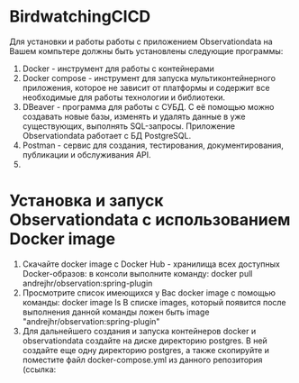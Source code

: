 # BirdwatchingCICD
Для установки и работы работы с приложением Observationdata на Вашем компьтере должны быть установлены следующие программы:
1. Docker - инструмент для работы с контейнерами
2. Docker compose - инструмент для запуска мультиконтейнерного приложения, которое не зависит от платформы и содержит все необходимые для работы технологии и библиотеки.
3. DBeaver - программа для работы с СУБД. С её помощью можно создавать новые базы, изменять и удалять данные в уже существующих, выполнять SQL-запросы. Приложение Observationdata работает с БД PostgreSQL.
4. Postman - сервис для создания, тестирования, документирования, публикации и обслуживания API.
5. 
# Установка и запуск Observationdata с использованием Docker image
1. Скачайте docker image с Docker Hub - хранилища всех доступных Docker-образов:
   в консоли выполните команду:
   docker pull andrejhr/observation:spring-plugin
2. Просмотрите список имеющихся у Вас docker image с помощью команды:
   docker image ls
   В списке images, который появится после выполнения данной команды ложен быть image "andrejhr/observation:spring-plugin"
3. Для дальнейшего создания и запуска контейнеров docker и observationdata создайте на диске директорию postgres. В ней создайте еще одну директорию postgres, а также скопируйте и поместите файл docker-compose.yml из данного репозитория (ссылка: 



